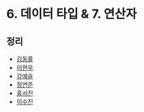 # 6. 데이터 타입 & 7. 연산자

## 정리
- [김동률](dongryul.md)
- [이현우]()
- [강예슬]()
- [정연준](yeonjun.md)
- [홍서진](seojinHong.md)
- [이수진](sjlee.md)
